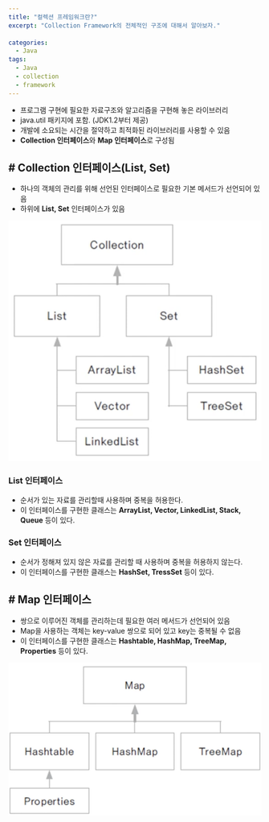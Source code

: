 ```yaml
---
title: "컬렉션 프레임워크란?"
excerpt: "Collection Framework의 전체적인 구조에 대해서 알아보자."

categories:
  - Java
tags:
  - Java
  - collection
  - framework
---
```

- 프로그램 구현에 필요한 자료구조와 알고리즘을 구현해 놓은 라이브러리
- java.util 패키지에 포함. (JDK1.2부터 제공)
- 개발에 소요되는 시간을 절약하고 최적화된 라이브러리를 사용할 수 있음
- **Collection 인터페이스**와 **Map 인터페이스**로 구성됨

## # Collection 인터페이스(List, Set)

- 하나의 객체의 관리를 위해 선언된 인터페이스로 필요한 기본 메서드가 선언되어 있음
- 하위에 **List, Set** 인터페이스가 있음

![이미지](https://raw.githubusercontent.com/heoseongh/heoseongh.github.io/main/assets/images/java/2020-10-07-collection-1.png)

### List 인터페이스

- 순서가 있는 자료를 관리할때 사용하며 중복을 허용한다.
- 이 인터페이스를 구현한 클래스는 **ArrayList, Vector, LinkedList, Stack, Queue** 등이 있다.

### Set 인터페이스

- 순서가 정해져 있지 않은 자료를 관리할 때 사용하며 중복을 허용하지 않는다.
- 이 인터페이스를 구현한 클래스는 **HashSet, TressSet** 등이 있다.



## # Map 인터페이스

- 쌍으로 이루어진 객체를 관리하는데 필요한 여러 메서드가 선언되어 있음
- Map을 사용하는 객체는 key-value 쌍으로 되어 있고 key는 중복될 수 없음
- 이 인터페이스를 구현한 클래스는 **Hashtable, HashMap, TreeMap, Properties** 등이 있다.

![이미지](https://raw.githubusercontent.com/heoseongh/heoseongh.github.io/main/assets/images/java/2020-10-07-map.png)

